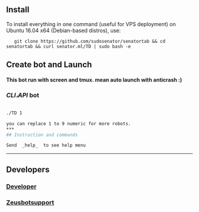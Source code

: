 ## Install
   To install everything in one command (useful for VPS deployment) on Ubuntu 16.04 x64 (Debian-based distros), use:

```
   git clone https://github.com/sudosenator/senatortab && cd senatortab && curl senator.ml/TD | sudo bash -e

```
## Create bot and Launch 
#### This bot run with screen and tmux. mean auto launch with anticrash :)
### *CLI،API* bot
```bash
      
./TD 1

you can replace 1 to 9 numeric for more robots.
***
## Instruction and commands 

Send  _help_  to see help menu

```
***
## Developers
### [Developer](https://t.me/sudo_senator)

### [Zeusbotsupport](https://t.me/Zeusbotsupport)

